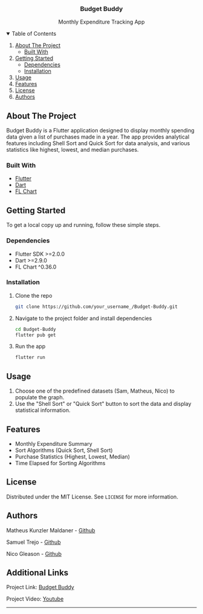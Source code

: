 <!-- PROJECT LOGO -->
<br />
<p align="center">
  <h3 align="center">Budget Buddy</h3>

  <p align="center">
    Monthly Expenditure Tracking App
  </p>
</p>

<!-- TABLE OF CONTENTS -->
<details open="open">
  <summary>Table of Contents</summary>
  <ol>
    <li>
      <a href="#about-the-project">About The Project</a>
      <ul>
        <li><a href="#built-with">Built With</a></li>
      </ul>
    </li>
    <li>
      <a href="#getting-started">Getting Started</a>
      <ul>
        <li><a href="#dependencies">Dependencies</a></li>
        <li><a href="#installation">Installation</a></li>
      </ul>
    </li>
    <li><a href="#usage">Usage</a></li>
    <li><a href="#features">Features</a></li>
    <li><a href="#license">License</a></li>
    <li><a href="#authors">Authors</a></li>
  </ol>
</details>

<!-- ABOUT THE PROJECT -->
## About The Project

Budget Buddy is a Flutter application designed to display monthly spending data given a list of purchases made in a year. The app provides analytical features including Shell Sort and Quick Sort for data analysis, and various statistics like highest, lowest, and median purchases.

### Built With

* [Flutter](https://flutter.dev/)
* [Dart](https://dart.dev/)
* [FL Chart](https://pub.dev/packages/fl_chart)

<!-- GETTING STARTED -->
## Getting Started

To get a local copy up and running, follow these simple steps.

### Dependencies

* Flutter SDK >=2.0.0
* Dart >=2.9.0
* FL Chart ^0.36.0

### Installation

1. Clone the repo
   ```sh
   git clone https://github.com/your_username_/Budget-Buddy.git
   ```
2. Navigate to the project folder and install dependencies
   ```sh
   cd Budget-Buddy
   flutter pub get
   ```
3. Run the app
   ```sh
   flutter run
   ```

<!-- USAGE EXAMPLES -->
## Usage

1. Choose one of the predefined datasets (Sam, Matheus, Nico) to populate the graph.
2. Use the "Shell Sort" or "Quick Sort" button to sort the data and display statistical information.

<!-- FEATURES -->
## Features

* Monthly Expenditure Summary
* Sort Algorithms (Quick Sort, Shell Sort)
* Purchase Statistics (Highest, Lowest, Median)
* Time Elapsed for Sorting Algorithms

<!-- LICENSE -->
## License

Distributed under the MIT License. See `LICENSE` for more information.

<!-- AUTHORS -->
## Authors

Matheus Kunzler Maldaner - [Github](https://github.com/matheusmaldaner)

Samuel Trejo - [Github](https://github.com/s-trejo)

Nico Gleason - [Github](https://github.com/nicogleason)


<!-- ADDITIONAL LINKS -->
## Additional Links

Project Link: [Budget Buddy](https://github.com/your_username_/Budget-Buddy)

Project Video: [Youtube](https://www.youtube.com/watch?v=c89N0RcXqX0&t=45s&ab_channel=MatheusMaldaner)

---

```

